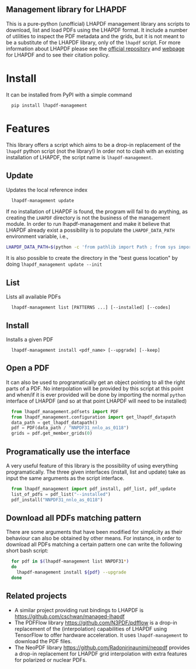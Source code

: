 Management library for LHAPDF
-----------------------------

This is a pure-python (unofficial) LHAPDF management library ans scripts to download, list and load PDFs using the LHAPDF format.
It include a number of utilities to inspect the PDF metadata and the grids, but it is not meant to be a substitute of the LHAPDF library, only of the `lhapdf` script.
For more information about LHAPDF please see the [official repository](https://gitlab.com/hepcedar/lhapdf) and [webpage](https://www.lhapdf.org) for LHAPDF and to see their citation policy.

# Install

It can be installed from PyPI with a simple command

```
  pip install lhapdf-management
```

# Features

This library offers a script which aims to be a drop-in replacement of the `lhapdf` python script (not the library!)
In order not to clash with an existing installation of LHAPDF, the script name is `lhapdf-management`.

## Update

Updates the local reference index

```
  lhapdf-management update
```

If no installation of LHAPDF is found, the program will fail to do anything, as creating the `LHAPDF` directory is not the business of the management module.
In order to run lhapdf-management and make it believe that LHAPDF already exist a possibility is to populate the `LHAPDF_DATA_PATH` environment variable, i.e.,

```bash
LHAPDF_DATA_PATH=$(python -c 'from pathlib import Path ; from sys import prefix ; print(Path(prefix) / "share" / "LHAPDF")' ; lhapdf-management update
```

It is also possible to create the directory in the "best guess location" by doing `lhapdf_management update --init`

## List

Lists all available PDFs

```
  lhapdf-management list [PATTERNS ...] [--installed] [--codes]
```

## Install

Installs a given PDF

```
  lhapdf-management install <pdf_name> [--upgrade] [--keep]
```

## Open a PDF

It can also be used to programatically get an object pointing to all the right parts of a PDF.
No interpolation will be provided by this script at this point and when/if it is ever provided
will be done by importing the normal `python` interface of LHAPDF (and so at that point LHAPDF
will need to be installed)

```python
  from lhapdf_management.pdfsets import PDF
  from lhapdf_management.configuration import get_lhapdf_datapath
  data_path = get_lhapdf_datapath()
  pdf = PDF(data_path / "NNPDF31_nnlo_as_0118")
  grids = pdf.get_member_grids(0)
```

## Programatically use the interface

A very useful feature of this library is the possibility of using everything programatically.
The three given interfaces (install, list and update) take as input the same arguments
as the script interface.

```python
  from lhapdf_management import pdf_install, pdf_list, pdf_update
  list_of_pdfs = pdf_list("--installed")
  pdf_install("NNPDF31_nnlo_as_0118")
```

## Download all PDFs matching pattern

There are some arguments that have been modified for simplicity as their behaviour can also
be obtained by other means.
For instance, in order to download all PDFs matching a certain pattern one can write the
following short bash script:

```bash
  for pdf in $(lhapdf-management list NNPDF31*)
  do
    lhapdf-management install ${pdf} --upgrade
  done
```

## Related projects

- A similar project providing rust bindings to LHAPDF is https://github.com/cschwan/managed-lhapdf
- The PDFFlow library https://github.com/N3PDF/pdfflow is a drop-in replacement of the (interpolation) capabilities of LHAPDF using TensorFlow to offer hardware acceleration. It uses `lhapdf-management` to download the PDF files.
- The NeoPDF library https://github.com/Radonirinaunimi/neopdf provides a drop-in replacement for LHAPDF grid interpolation with extra features for polarized or nuclear PDFs.
 
